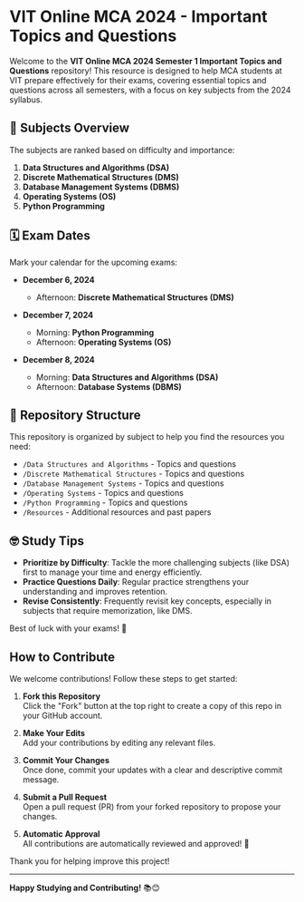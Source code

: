 # VIT Online MCA 2024 - Important Topics and Questions

Welcome to the **VIT Online MCA 2024 Semester 1 Important Topics and Questions** repository! This resource is designed to help MCA students at VIT prepare effectively for their exams, covering essential topics and questions across all semesters, with a focus on key subjects from the 2024 syllabus.

## 📘 Subjects Overview

The subjects are ranked based on difficulty and importance:

1. **Data Structures and Algorithms (DSA)**
2. **Discrete Mathematical Structures (DMS)**
3. **Database Management Systems (DBMS)**
4. **Operating Systems (OS)**
5. **Python Programming**

## 🗓️ Exam Dates

Mark your calendar for the upcoming exams:

- **December 6, 2024**
  - Afternoon: **Discrete Mathematical Structures (DMS)**

- **December 7, 2024**
  - Morning: **Python Programming**
  - Afternoon: **Operating Systems (OS)**

- **December 8, 2024**
  - Morning: **Data Structures and Algorithms (DSA)**
  - Afternoon: **Database Systems (DBMS)**

## 📂 Repository Structure

This repository is organized by subject to help you find the resources you need:

- `/Data Structures and Algorithms` - Topics and questions
- `/Discrete Mathematical Structures` - Topics and questions
- `/Database Management Systems` - Topics and questions
- `/Operating Systems` - Topics and questions
- `/Python Programming` - Topics and questions
- `/Resources` - Additional resources and past papers

## 🤓 Study Tips

- **Prioritize by Difficulty**: Tackle the more challenging subjects (like DSA) first to manage your time and energy efficiently.
- **Practice Questions Daily**: Regular practice strengthens your understanding and improves retention.
- **Revise Consistently**: Frequently revisit key concepts, especially in subjects that require memorization, like DMS.

Best of luck with your exams! 🚀

## How to Contribute

We welcome contributions! Follow these steps to get started:

1. **Fork this Repository**  
   Click the "Fork" button at the top right to create a copy of this repo in your GitHub account.

2. **Make Your Edits**  
   Add your contributions by editing any relevant files.

3. **Commit Your Changes**  
   Once done, commit your updates with a clear and descriptive commit message.

4. **Submit a Pull Request**  
   Open a pull request (PR) from your forked repository to propose your changes.

5. **Automatic Approval**  
   All contributions are automatically reviewed and approved! 🎉

Thank you for helping improve this project!

---

**Happy Studying and Contributing!** 📚😊

